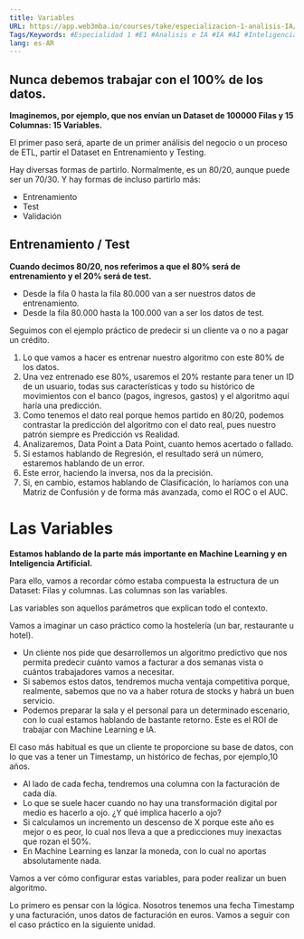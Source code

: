 ```yaml
---
title: Variables
URL: https://app.web3mba.io/courses/take/especializacion-1-analisis-IA/texts/41731291-u5-1-4-variables
Tags/Keywords: #Especialidad 1 #E1 #Analisis e IA #IA #AI #Inteligencia Artificial #E1U5 #Machine Learning #Variables
lang: es-AR
---
```

## Nunca debemos trabajar con el 100% de los datos.
**Imaginemos, por ejemplo, que nos envían un Dataset de 100000 Filas y 15 Columnas: 15 Variables.**

El primer paso será, aparte de un primer análisis del negocio o un proceso de ETL, partir el Dataset en Entrenamiento y Testing.  

Hay diversas formas de partirlo. Normalmente, es un 80/20, aunque puede ser un 70/30. Y hay formas de incluso partirlo más: 
- Entrenamiento
- Test
- Validación

## Entrenamiento / Test
**Cuando decimos 80/20, nos referimos a que el 80% será de entrenamiento y el 20% será de test.**
- Desde la fila 0 hasta la fila 80.000 van a ser nuestros datos de entrenamiento.
- Desde la fila 80.000 hasta la 100.000 van a ser los datos de test.

Seguimos con el ejemplo práctico de predecir si un cliente va o no a pagar un crédito.
1. Lo que vamos a hacer es entrenar nuestro algoritmo con este 80% de los datos.
2. Una vez entrenado ese 80%, usaremos el 20% restante para tener un ID de un usuario, todas sus características y todo su histórico de movimientos con el banco (pagos, ingresos, gastos) y el algoritmo aquí haría una predicción.
3.  Como tenemos el dato real porque hemos partido en 80/20, podemos contrastar la predicción del algoritmo con el dato real, pues nuestro patrón siempre es Predicción vs Realidad.
4.  Analizaremos, Data Point a Data Point, cuanto hemos acertado o fallado.
5.  Si estamos hablando de Regresión, el resultado será un número, estaremos hablando de un error.
6.  Este error, haciendo la inversa, nos da la precisión.
7.  Si, en cambio, estamos hablando de Clasificación, lo haríamos con una Matriz de Confusión y de forma más avanzada, como el ROC o el AUC.

  

# Las Variables
**Estamos hablando de la parte más importante en Machine Learning y en Inteligencia Artificial.**

Para ello, vamos a recordar cómo estaba compuesta la estructura de un Dataset: Filas y columnas. Las columnas son las variables.

Las variables son aquellos parámetros que explican todo el contexto. 

Vamos a imaginar un caso práctico como la hostelería (un bar, restaurante u hotel). 
- Un cliente nos pide que desarrollemos un algoritmo predictivo que nos permita predecir cuánto vamos a facturar a dos semanas vista o cuántos trabajadores vamos a necesitar. 
- Si sabemos estos datos, tendremos mucha ventaja competitiva porque, realmente, sabemos que no va a haber rotura de stocks y habrá un buen servicio. 
- Podemos preparar la sala y el personal para un determinado escenario, con lo cual estamos hablando de bastante retorno. Este es el ROI de trabajar con Machine Learning e IA.

El caso más habitual es que un cliente te proporcione su base de datos, con lo que vas a tener un Timestamp, un histórico de fechas, por ejemplo,10 años. 
- Al lado de cada fecha, tendremos una columna con la facturación de cada día. 
- Lo que se suele hacer cuando no hay una transformación digital por medio es hacerlo a ojo. ¿Y qué implica hacerlo a ojo? 
- Si calculamos un incremento un descenso de X porque este año es mejor o es peor, lo cual nos lleva a que a predicciones muy inexactas que rozan el 50%.  
- En Machine Learning es lanzar la moneda, con lo cual no aportas absolutamente nada.

Vamos a ver cómo configurar estas variables, para poder realizar un buen algoritmo.

Lo primero es pensar con la lógica. Nosotros tenemos una fecha Timestamp y una facturación, unos datos de facturación en euros. Vamos a seguir con el caso práctico en la siguiente unidad.